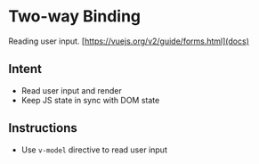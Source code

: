 # Two-way Binding

Reading user input. [https://vuejs.org/v2/guide/forms.html](docs)

## Intent

- Read user input and render
- Keep JS state in sync with DOM state

## Instructions

- Use `v-model` directive to read user input

